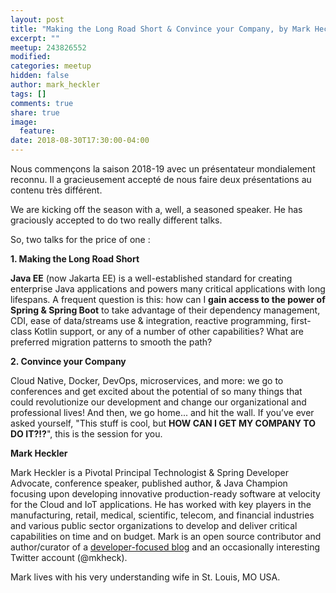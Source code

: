 ```yaml
---
layout: post
title: "Making the Long Road Short & Convince your Company, by Mark Heckler"
excerpt: ""
meetup: 243826552
modified:
categories: meetup
hidden: false
author: mark_heckler
tags: []
comments: true
share: true
image:
  feature:
date: 2018-08-30T17:30:00-04:00
---
```


Nous commençons la saison 2018-19 avec un présentateur mondialement reconnu. Il a gracieusement accepté de nous faire
deux présentations au contenu très différent.

We are kicking off the season with a, well, a seasoned speaker. He has graciously accepted to do two really different talks.
 
So, two talks for the price of one :

__1. Making the Long Road Short__

**Java EE** (now Jakarta EE) is a well-established standard for creating enterprise Java applications and powers many critical applications with long lifespans. A frequent question is this: how can I **gain access to the power of Spring & Spring Boot** to take advantage of their dependency management, CDI, ease of data/streams use & integration, reactive programming, first-class Kotlin support, or any of a number of other capabilities? What are preferred migration patterns to smooth the path?

__2. Convince your Company__

Cloud Native, Docker, DevOps, microservices, and more: we go to conferences and get excited about the potential of so many things that could revolutionize our development and change our organizational and professional lives! And then, we go home... ​and hit the wall. If you’ve ever asked yourself, "This stuff is cool, but **HOW CAN I GET MY COMPANY TO DO IT?!?**", this is the session for you.

__Mark Heckler__

Mark Heckler is a Pivotal Principal Technologist & Spring Developer Advocate, conference speaker, published author, & Java Champion focusing upon developing innovative production-ready software at velocity for the Cloud and IoT applications. He has worked with key players in the manufacturing, retail, medical, scientific, telecom, and financial industries and various public sector organizations to develop and deliver critical capabilities on time and on budget. Mark is an open source contributor and author/curator of a [developer-focused blog](https://www.thehecklers.com) and an occasionally interesting Twitter account (@mkheck).

Mark lives with his very understanding wife in St. Louis, MO USA.
